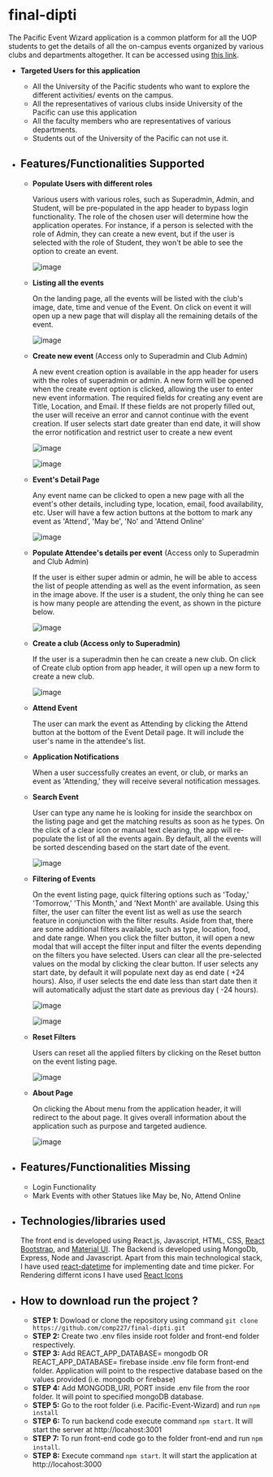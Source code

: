 # final-dipti
The Pacific Event Wizard application is a common platform for all the UOP students to get the details
of all the on-campus events organized by various clubs and departments altogether. It can be accessed using [this link](https://comp227-final-project.onrender.com ).

*  <b>Targeted Users for this application </b>

   - All the University of the Pacific students who want to explore the different activities/ events on the campus.
   - All the representatives of various clubs inside University of the Pacific can use this application
   - All the faculty members who are representatives of various departments.
   - Students out of the University of the Pacific can not use it.
  
* ## Features/Functionalities Supported ##
  *  <b> Populate Users with different roles</b>
  
     Various users with various roles, such as Superadmin, Admin, and Student, will be pre-populated in the app header to bypass login functionality. The role of the chosen user will determine how the application operates. For instance, if a person is selected with the role of Admin, they can create a new event, but if the user is selected with the role of Student, they won't be able to see the option to create an event.
     
     ![image](https://user-images.githubusercontent.com/113642858/235373225-bb14ed72-19f9-4aa4-8045-6068da64632f.png)

     
  *  <b> Listing all the events</b>
  
     On the landing page, all the events will be listed with the club's image, date, time and venue of the Event. On click on event it will open up a new page that will display all the remaining details of the event.
     
     ![image](https://user-images.githubusercontent.com/113642858/235738020-e335cb92-b8a4-4df7-a894-91812b1320d9.png)

  
  *  <b> Create new event </b>(Access only to Superadmin and Club Admin)
    
      A new event creation option is available in the app header for users with the roles of superadmin or admin. A new form will be opened when the create event option is clicked, allowing the user to enter new event information. The required fields for creating any event are Title, Location, and Email. If these fields are not properly filled out, the user will receive an error and cannot continue with the event creation. If user selects start date greater than end date, it will show the error notification and restrict user to create a new event
      
      ![image](https://user-images.githubusercontent.com/113642858/235373192-0f6fbbbc-c5c8-40d0-9b89-3ef4714cdf78.png)
      
      ![image](https://user-images.githubusercontent.com/113642858/235848499-1747d1d2-4d21-4d94-808c-ee740b898277.png)


  *  <b> Event's Detail Page</b>
  
     Any event name can be clicked to open a new page with all the event's other details, including type, location, email, food availability, etc. User will have a few action buttons at the bottom to mark any event as 'Attend', 'May be', 'No' and 'Attend Online'
     
     ![image](https://user-images.githubusercontent.com/113642858/235373176-460d417b-d461-4478-a74c-645f033ce6f9.png)

  
  *  <b> Populate Attendee's details per event</b> (Access only to Superadmin and Club Admin)
  
     If the user is either super admin or admin, he will be able to access the list of people attending as well as the event information, as seen in the image above. If the user is a student, the only thing he can see is how many people are attending the event, as shown in the picture below.
     
     ![image](https://user-images.githubusercontent.com/113642858/235373491-75fd600e-86d6-4fca-9253-7da47f24f431.png)

  
  *  <b> Create a club (Access only to Superadmin)</b>
  
     If the user is a superadmin then he can create a new club. On click of Create club option from app header, it will open up a new form to create a new club.
     
     ![image](https://user-images.githubusercontent.com/113642858/235373663-1f445f4b-83cc-4f7d-9109-0636e9a250e8.png)

  *  <b> Attend Event </b>
  
     The user can mark the event as Attending by clicking the Attend button at the bottom of the Event Detail page. It will include the user's name in the attendee's list. 
  
  *  <b> Application Notifications </b>
  
     When a user successfully creates an event, or club, or marks an event as 'Attending,' they will receive several notification messages.
     
  
  *  <b> Search Event </b>
  
     User can type any name he is looking for inside the searchbox on the listing page and get the matching results as soon as he types. On the click of a clear icon or manual text clearing, the app will re-populate the list of all the events again. By default, all the events will be sorted descending based on the start date of the event.
     
      ![image](https://user-images.githubusercontent.com/113642858/235738517-01cd050f-8ba8-4056-a7ee-5894095c3f43.png)

     
  *  <b> Filtering of Events </b>
  
     On the event listing page, quick filtering options such as 'Today,' 'Tomorrow,' 'This Month,' and 'Next Month' are available. Using this filter, the user can filter the event list as well as use the search feature in conjunction with the filter results. Aside from that, there are some additional filters available, such as type, location, food, and date range. When you click the filter button, it will open a new modal that will accept the filter input and filter the events depending on the filters you have selected. Users can clear all the pre-selected values on the modal by clicking the clear button. If user selects any start date, by default it will populate next day as end date ( +24 hours). Also, if user selects the end date less than start date then it will automatically adjust the start date as previous day ( -24 hours).
     
     ![image](https://user-images.githubusercontent.com/113642858/235737534-5c5b6f61-4034-44be-886d-eec4f39cae43.png)

     ![image](https://user-images.githubusercontent.com/113642858/235738795-0ba63b99-d22d-4ed4-a92b-b32b33f0e033.png)

     
  *  <b> Reset Filters </b>
  
     Users can reset all the applied filters by clicking on the Reset button on the event listing page.
     
     ![image](https://user-images.githubusercontent.com/113642858/235739008-b8abe690-8d16-4e1d-9cf1-e0304d606c3b.png)
  
  *  <b> About Page </b>   
      
     On clicking the About menu from the application header, it will redirect to the about page. It gives overall information about the application such as purpose and targeted audience.
     
     ![image](https://user-images.githubusercontent.com/113642858/235768890-f741e00d-69df-4954-aa43-92455dd09fa6.png)


* ## Features/Functionalities Missing ##
  * Login Functionality
  * Mark Events with other Statues like May be, No, Attend Online

* ## Technologies/libraries used ##
  
  The front end is developed using React.js, Javascript, HTML, CSS, [React Bootstrap](https://react-bootstrap.github.io/getting-started/introduction), and [Material UI](https://mui.com/material-ui/getting-started/overview/). 
  The Backend is developed using MongoDb, Express, Node and Javascript. Apart from this main technological stack, I have used [react-datetime](https://www.npmjs.com/package/react-datetime) for implementing date and time picker. For Rendering differnt icons I have used [React Icons](https://react-icons.github.io/react-icons/search?q=loca)

* ## How to download run the project ? ##

    * <b> STEP 1:</b> Dowload or clone the repository using command ``` git clone https://github.com/comp227/final-dipti.git ```
    * <b> STEP 2:</b> Create two .env files inside root folder and front-end folder respectively.
    * <b> STEP 3:</b> Add REACT_APP_DATABASE= mongodb OR  REACT_APP_DATABASE= firebase inside .env file form front-end folder. Application will point to the respective database based on the values provided (i.e. mongodb or firebase)
    * <b> STEP 4:</b> Add MONGODB_URI, PORT inside .env file from the roor folder. It will point to specified mongoDB database.
    * <b> STEP 5:</b> Go to the root folder (i.e. Pacific-Event-Wizard) and run ``` npm install ```
    * <b> STEP 6:</b> To run backend code execute command ``` npm start ```. It will start the server at http://locahost:3001
    * <b> STEP 7:</b> To run front-end code go to the folder front-end and run ``` npm install ```.
    * <b> STEP 8:</b> Execute command ``` npm start ```. It will start the application at http://locahost:3000
    
